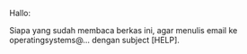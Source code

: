 Hallo:

Siapa yang sudah membaca berkas ini, agar menulis email ke operatingsystems@... dengan subject [HELP].

